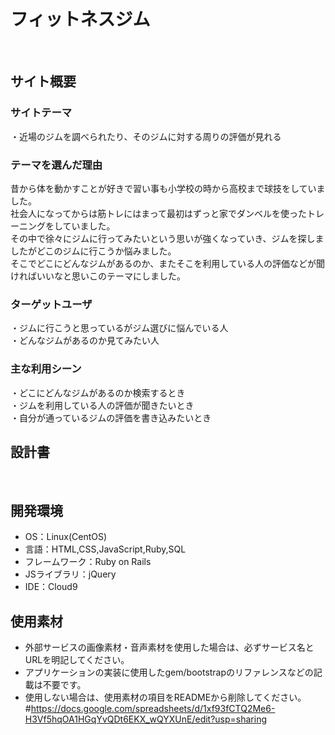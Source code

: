 # フィットネスジム<!--ここにアプリ名を入力-->
​
## サイト概要
### サイトテーマ
・近場のジムを調べられたり、そのジムに対する周りの評価が見れる
​
### テーマを選んだ理由
<!--なぜこのようなテーマにしたかを説明する-->
昔から体を動かすことが好きで習い事も小学校の時から高校まで球技をしていました。<br>
社会人になってからは筋トレにはまって最初はずっと家でダンベルを使ったトレーニングをしていました。<br>
その中で徐々にジムに行ってみたいという思いが強くなっていき、ジムを探しましたがどこのジムに行こうか悩みました。<br>
そこでどこにどんなジムがあるのか、またそこを利用している人の評価などが聞ければいいなと思いこのテーマにしました。
### ターゲットユーザ
<!--誰に使ってもらうかを具体的に記載する-->
・ジムに行こうと思っているがジム選びに悩んでいる人<br>
・どんなジムがあるのか見てみたい人
​
### 主な利用シーン
<!--どのような時に使うのかの状況を記載すること-->
・どこにどんなジムがあるのか検索するとき<br>
・ジムを利用している人の評価が聞きたいとき<br>
・自分が通っているジムの評価を書き込みたいとき
​
## 設計書
<!--テーマを設定・提出する時点では不要です-->
​
## 開発環境
- OS：Linux(CentOS)
- 言語：HTML,CSS,JavaScript,Ruby,SQL
- フレームワーク：Ruby on Rails
- JSライブラリ：jQuery
- IDE：Cloud9
​
## 使用素材
- 外部サービスの画像素材・音声素材を使用した場合は、必ずサービス名とURLを明記してください。
- アプリケーションの実装に使用したgem/bootstrapのリファレンスなどの記載は不要です。
- 使用しない場合は、使用素材の項目をREADMEから削除してください。
#https://docs.google.com/spreadsheets/d/1xf93fCTQ2Me6-H3Vf5hqOA1HGqYvQDt6EKX_wQYXUnE/edit?usp=sharing